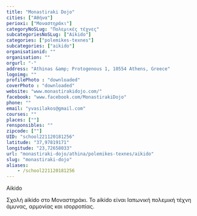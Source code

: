 ```yaml
---
title: "Monastiraki Dojo"
cities: ["Αθήνα"]
perioxi: ["Μοναστηράκι"]
categoryNoSLug: "Πολεμικές τέχνες"
subcategoriesNoSLug: ["Aikido"]
categories: ["polemikes-texnes"]
subcategories: ["aikido"]
organisationid: ""
organisation: ""
orgurl: "-"
address: "Athinas &amp; Protogenous 1, 10554 Athens, Greece"
logoimg: ""
profilePhoto : "downloaded"
coverPhoto : "downloaded"
website: "www.monastirakidojo.com/"
facebook: "www.facebook.com/MonastirakiDojo"
phone: ""
email: "yvasilakos@gmail.com"
courses: ""
places: [""]
rensponsibles: ""
zipcode: [""]
UID: "school221120181256"
latitude: "37,97819171"
longitude: "23,72658033"
url: "monastiraki-dojo/athina/polemikes-texnes/aikido"
slug: "monastiraki-dojo"
aliases:
    - /school221120181256
---
```



Aikido

Σχολή aikido στο Μοναστηράκι. Το aikido είναι Ιαπωνική πολεμική τέχνη άμυνας, αρμονίας και ισορροπίας.